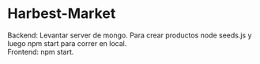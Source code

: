 # Harbest-Market

Backend: Levantar server de mongo. Para crear productos node seeds.js y luego npm start para correr en local.
<br/>
Frontend: npm start.
